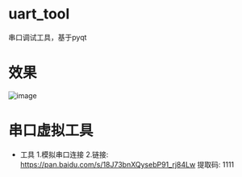 # uart_tool
串口调试工具，基于pyqt
# 效果
![image](https://github.com/youngnytrader/uart_tool/assets/82792634/9b376dba-553a-42eb-bf28-52c06dfae7e8)
# 串口虚拟工具
+ 工具
1.模拟串口连接
2.链接: https://pan.baidu.com/s/18J73bnXQysebP91_rj84Lw 提取码: 1111 
